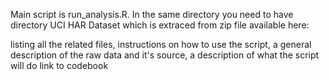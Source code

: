 Main script is run_analysis.R. 
In the same directory you need to have directory UCI HAR Dataset which
is extraced from zip file available here: 

listing all the related files, 
instructions on how to use the script, 
a general description of the raw data and it's source, 
a description of what the script will do
link to codebook
